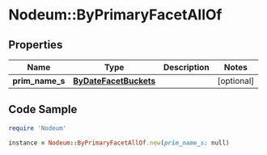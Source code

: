 # Nodeum::ByPrimaryFacetAllOf

## Properties

Name | Type | Description | Notes
------------ | ------------- | ------------- | -------------
**prim_name_s** | [**ByDateFacetBuckets**](ByDateFacetBuckets.md) |  | [optional] 

## Code Sample

```ruby
require 'Nodeum'

instance = Nodeum::ByPrimaryFacetAllOf.new(prim_name_s: null)
```



